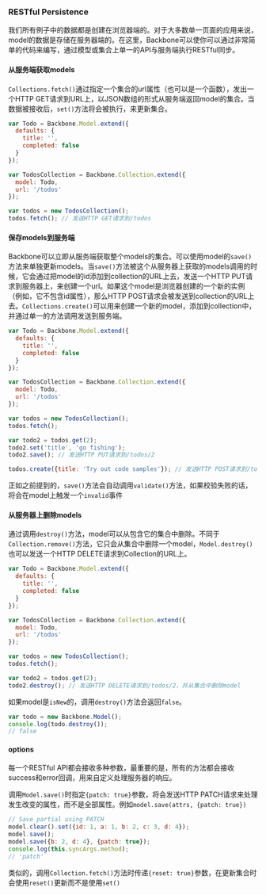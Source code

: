 ### RESTful Persistence

我们所有例子中的数据都是创建在浏览器端的。对于大多数单一页面的应用来说，model的数据是存储在服务器端的。在这里，Backbone可以使你可以通过非常简单的代码来编写，通过模型或集合上单一的API与服务端执行RESTful同步。

#### 从服务端获取models

`Collections.fetch()`通过指定一个集合的url属性（也可以是一个函数），发出一个HTTP GET请求到URL上，以JSON数组的形式从服务端返回model的集合。当数据被接收后，`set()`方法将会被执行，来更新集合。

```javascript
var Todo = Backbone.Model.extend({
  defaults: {
    title: '',
    completed: false
  }
});

var TodosCollection = Backbone.Collection.extend({
  model: Todo,
  url: '/todos'
});

var todos = new TodosCollection();
todos.fetch(); // 发送HTTP GET请求到/todos
```

#### 保存models到服务端

Backbone可以立即从服务端获取整个models的集合。可以使用model的`save()`方法来单独更新models。当`save()`方法被这个从服务器上获取的models调用的时候，它会通过把model的id添加到collection的URL上去，发送一个HTTP PUT请求到服务器上，来创建一个url。如果这个model是浏览器创建的一个新的实例（例如，它不包含id属性），那么HTTP POST请求会被发送到collection的URL上去。`Collections.create()`可以用来创建一个新的model，添加到collection中，并通过单一的方法调用发送到服务端。

```javascript
var Todo = Backbone.Model.extend({
  defaults: {
    title: '',
    completed: false
  }
});

var TodosCollection = Backbone.Collection.extend({
  model: Todo,
  url: '/todos'
});

var todos = new TodosCollection();
todos.fetch();

var todo2 = todos.get(2);
todo2.set('title', 'go fishing');
todo2.save(); // 发送HTTP PUT请求到/todos/2

todos.create({title: 'Try out code samples'}); // 发送HTTP POST请求到/todos并添加到collection
```

正如之前提到的，`save()`方法会自动调用`validate()`方法，如果校验失败的话，将会在model上触发一个`invalid`事件

#### 从服务器上删除models

通过调用`destroy()`方法，model可以从包含它的集合中删除。不同于`Collection.remove()`方法，它只会从集合中删除一个model，`Model.destroy()`也可以发送一个HTTP DELETE请求到Collection的URL上。

```javascript
var Todo = Backbone.Model.extend({
  defaults: {
    title: '',
    completed: false
  }
});

var TodosCollection = Backbone.Collection.extend({
  model: Todo,
  url: '/todos'
});

var todos = new TodosCollection();
todos.fetch();

var todo2 = todos.get(2);
todo2.destroy(); // 发送HTTP DELETE请求到/todos/2，并从集合中删除model
```

如果model是`isNew`的，调用`destroy()`方法会返回`false`。

```javascript
var todo = new Backbone.Model();
console.log(todo.destroy());
// false
```

#### options

每一个RESTful API都会接收多种参数，最重要的是，所有的方法都会接收success和error回调，用来自定义处理服务器的响应。

调用`Model.save()`时指定`{patch: true}`参数，将会发送HTTP PATCH请求来处理发生改变的属性，而不是全部属性。例如`model.save(attrs, {patch: true})`

```javascript
// Save partial using PATCH
model.clear().set({id: 1, a: 1, b: 2, c: 3, d: 4});
model.save();
model.save({b: 2, d: 4}, {patch: true});
console.log(this.syncArgs.method);
// 'patch'
```

类似的，调用`Collection.fetch()`方法时传递`{reset: true}`参数，在更新集合时会使用`reset()`更新而不是使用`set()`
